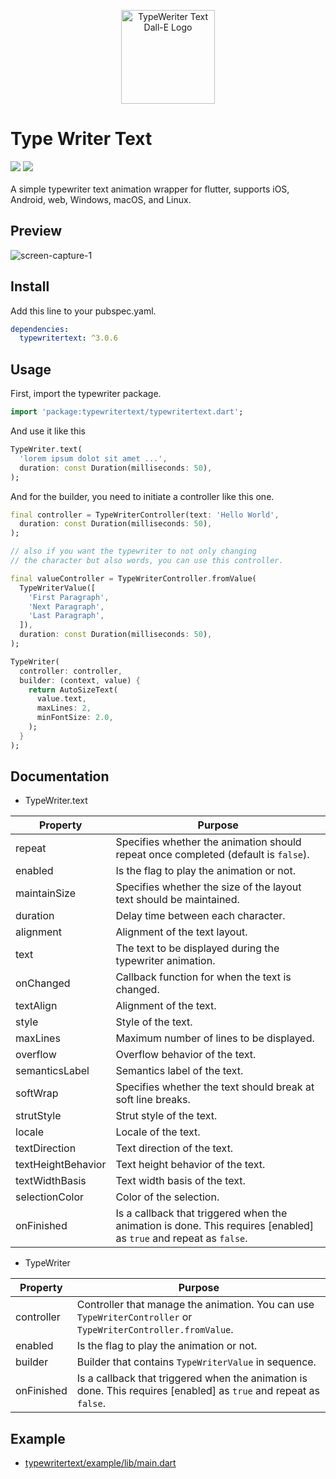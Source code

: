 <p align="center">
  <img src="https://user-images.githubusercontent.com/45191605/272785686-7a626063-6047-463a-b931-db256c708335.png" alt="TypeWeriter Text Dall-E Logo" width="150">
</p>

# Type Writer Text

<a href='https://pub.dev/packages/typewritertext'><img src='https://img.shields.io/pub/v/typewritertext.svg?logo=flutter&color=blue&style=flat-square'/></a>
<a href="https://codecov.io/gh/Nialixus/typewritertext"><img src="https://codecov.io/gh/Nialixus/typewritertext/graph/badge.svg?token=T66X1R33QE"/></a>
\
\
A simple typewriter text animation wrapper for flutter, supports iOS, Android, web, Windows, macOS, and Linux.

## Preview

![screen-capture-_1_](https://user-images.githubusercontent.com/45191605/162557654-6e98d7be-e198-4089-bc13-6b52f7e4a6e2.gif)

## Install

Add this line to your pubspec.yaml.

```yaml
dependencies:
  typewritertext: ^3.0.6
```

## Usage

First, import the typewriter package.

```dart
import 'package:typewritertext/typewritertext.dart';
```

And use it like this

```dart
TypeWriter.text(
  'lorem ipsum dolot sit amet ...',
  duration: const Duration(milliseconds: 50),
);
```

And for the builder, you need to initiate a controller like this one.

```dart
final controller = TypeWriterController(text: 'Hello World',
  duration: const Duration(milliseconds: 50),
);

// also if you want the typewriter to not only changing
// the character but also words, you can use this controller.

final valueController = TypeWriterController.fromValue(
  TypeWriterValue([
    'First Paragraph',
    'Next Paragraph',
    'Last Paragraph',
  ]),
  duration: const Duration(milliseconds: 50),
);

TypeWriter(
  controller: controller,
  builder: (context, value) {
    return AutoSizeText(
      value.text,
      maxLines: 2,
      minFontSize: 2.0,
    );
  }
);
```

## Documentation

- TypeWriter.text

| Property           | Purpose                                                                                                           |
| ------------------ | ----------------------------------------------------------------------------------------------------------------- |
| repeat             | Specifies whether the animation should repeat once completed (default is `false`).                                |
| enabled            | Is the flag to play the animation or not.                                                                         |
| maintainSize       | Specifies whether the size of the layout text should be maintained.                                               |
| duration           | Delay time between each character.                                                                                |
| alignment          | Alignment of the text layout.                                                                                     |
| text               | The text to be displayed during the typewriter animation.                                                         |
| onChanged          | Callback function for when the text is changed.                                                                   |
| textAlign          | Alignment of the text.                                                                                            |
| style              | Style of the text.                                                                                                |
| maxLines           | Maximum number of lines to be displayed.                                                                          |
| overflow           | Overflow behavior of the text.                                                                                    |
| semanticsLabel     | Semantics label of the text.                                                                                      |
| softWrap           | Specifies whether the text should break at soft line breaks.                                                      |
| strutStyle         | Strut style of the text.                                                                                          |
| locale             | Locale of the text.                                                                                               |
| textDirection      | Text direction of the text.                                                                                       |
| textHeightBehavior | Text height behavior of the text.                                                                                 |
| textWidthBasis     | Text width basis of the text.                                                                                     |
| selectionColor     | Color of the selection.                                                                                           |
| onFinished         | Is a callback that triggered when the animation is done. This requires [enabled] as `true` and repeat as `false`. |

- TypeWriter

| Property   | Purpose                                                                                                           |
| ---------- | ----------------------------------------------------------------------------------------------------------------- |
| controller | Controller that manage the animation. You can use `TypeWriterController` or `TypeWriterController.fromValue`.     |
| enabled    | Is the flag to play the animation or not.                                                                         |
| builder    | Builder that contains `TypeWriterValue` in sequence.                                                              |
| onFinished | Is a callback that triggered when the animation is done. This requires [enabled] as `true` and repeat as `false`. |

## Example

- <a href="https://github.com/Nialixus/typewritertext/blob/master/example/lib/main.dart">typewritertext/example/lib/main.dart</a>
